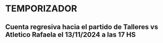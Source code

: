 # TEMPORIZADOR

## Cuenta regresiva hacia el partido de Talleres vs Atletico Rafaela el 13/11/2024 a las 17 HS
